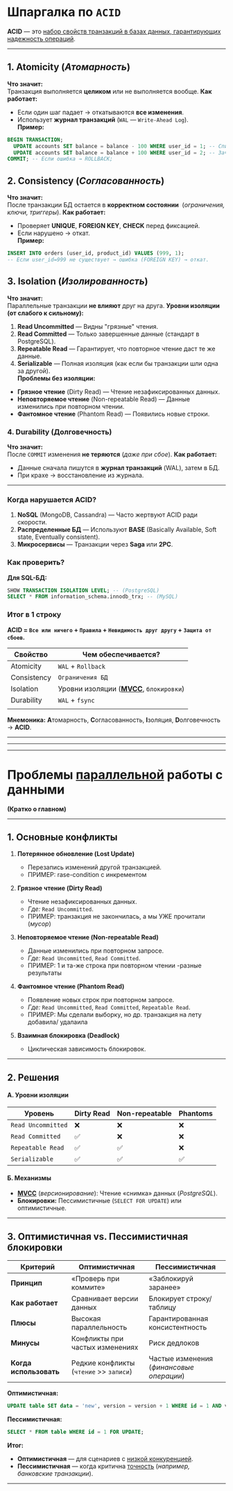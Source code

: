 # **Шпаргалка по `ACID`**
**ACID** — это <u>набор свойств транзакций в базах данных, гарантирующих надежность операций</u>.

---
## **1. Atomicity** (*Атомарность*)
**Что значит:**  
	Транзакция выполняется **целиком** или не выполняется вообще.
**Как работает:**
- Если один шаг падает → откатываются **все изменения**.    
- Использует **журнал транзакций** (`WAL` — `Write-Ahead Log`).   
**Пример:**
```sql
BEGIN TRANSACTION;  
  UPDATE accounts SET balance = balance - 100 WHERE user_id = 1; -- Списание  
  UPDATE accounts SET balance = balance + 100 WHERE user_id = 2; -- Зачисление  
COMMIT; -- Если ошибка → ROLLBACK;  
```

## **2. Consistency** (*Согласованность*)
**Что значит:**  
	После транзакции БД остается в **корректном состоянии** 
		(*ограничения, ключи, триггеры*).
**Как работает:**
- Проверяет **UNIQUE**, **FOREIGN KEY**, **CHECK** перед фиксацией.    
- Если нарушено → откат.    
**Пример:**
```sql
INSERT INTO orders (user_id, product_id) VALUES (999, 1);  
-- Если user_id=999 не существует → ошибка (FOREIGN KEY) → откат.  
```

## **3. Isolation** (*Изолированность*)
**Что значит:**  
	Параллельные транзакции **не влияют** друг на друга.
**Уровни изоляции (от слабого к сильному):**
1. **Read Uncommitted** — Видны "грязные" чтения.    
2. **Read Committed** — Только завершенные данные (стандарт в PostgreSQL).    
3. **Repeatable Read** — Гарантирует, что повторное чтение даст те же данные.    
4. **Serializable** — Полная изоляция (как если бы транзакции шли одна за другой).   
**Проблемы без изоляции:**
- **Грязное чтение** (Dirty Read) — Чтение незафиксированных данных.    
- **Неповторяемое чтение** (Non-repeatable Read) — Данные изменились при повторном чтении.    
- **Фантомное чтение** (Phantom Read) — Появились новые строки.    

### **4. Durability** (Долговечность)
**Что значит:**  
	После `COMMIT` изменения **не теряются** (*даже при сбое*).
**Как работает:**
- Данные сначала пишутся в **журнал транзакций** (WAL), затем в БД.    
- При крахе → восстановление из журнала.    

---
### **Когда нарушается ACID?**
1. **NoSQL** (MongoDB, Cassandra) — Часто жертвуют ACID ради скорости.    
2. **Распределенные БД** — Используют **BASE** (Basically Available, Soft state, Eventually consistent).    
3. **Микросервисы** — Транзакции через **Saga** или **2PC**.    

### **Как проверить?**
**Для SQL-БД:**
```sql
SHOW TRANSACTION ISOLATION LEVEL; -- (PostgreSQL)  
SELECT * FROM information_schema.innodb_trx; -- (MySQL)  
```

### **Итог в 1 строку**
**ACID = `Все или ничего` + `Правила` + `Невидимость друг другу` + `Защита от сбоев`.**

| **Свойство** | **Чем обеспечивается?**                             |
| ------------ | --------------------------------------------------- |
| Atomicity    | `WAL` + `Rollback`                                  |
| Consistency  | `Ограничения БД`                                    |
| Isolation    | Уровни изоляции ([**MVCC**](MVCC.md), `блокировки`) |
| Durability   | `WAL` + `fsync`                                     |
|              |                                                     |

**Мнемоника:** **A**томарность, **C**огласованность, **I**золяция, **D**олговечность → **ACID**.

---
---
---
# **Проблемы <u>параллельной</u> работы с данными**
**(Кратко о главном)**

---
## 1. **Основные конфликты**

1. **Потерянное обновление (Lost Update)**    
    - Перезапись изменений другой транзакцией.
    - ПРИМЕР: rase-condition с инкрементом
    
2. **Грязное чтение (Dirty Read)**    
    - Чтение незафиксированных данных.        
    - _Где:_ `Read Uncommitted`.        
    - ПРИМЕР: транзакция не закончилась, а мы УЖЕ прочитали (*мусор*)
	
3. **Неповторяемое чтение (Non-repeatable Read)**    
    - Данные изменились при повторном запросе.        
    - _Где:_ `Read Uncommitted`, `Read Committed`.
    - ПРИМЕР: 1 и та-же строка при повторном чтении -разные результаты
    
4. **Фантомное чтение (Phantom Read)**    
    - Появление новых строк при повторном запросе.        
    - _Где:_ `Read Uncommitted`, `Read Committed`, `Repeatable Read`.
    - ПРИМЕР: Мы сделали выборку, но др. транзакция на лету добавила/ удалаила
    
5. **Взаимная блокировка (Deadlock)**    
    - Циклическая зависимость блокировок.        

---
## 2. **Решения**

#### **А. Уровни изоляции**

| Уровень            | Dirty Read | Non-repeatable | Phantoms |
| ------------------ | ---------- | -------------- | -------- |
| `Read Uncommitted` | ❌          | ❌              | ❌        |
| `Read Committed`   | ✅          | ❌              | ❌        |
| `Repeatable Read`  | ✅          | ✅              | ❌        |
| `Serializable`     | ✅          | ✅              | ✅        |

#### **Б. Механизмы**
- [**MVCC**](MVCC.md) (*версионирование*): Чтение «снимка» данных (*PostgreSQL*).    
- **Блокировки:** Пессимистичные (`SELECT FOR UPDATE`) или оптимистичные.    

---
## 3. **Оптимистичная vs. Пессимистичная блокировки**

| **Критерий**           | **Оптимистичная**                           | **Пессимистичная**                           |
| ---------------------- | ------------------------------------------- | -------------------------------------------- |
| **Принцип**            | «Проверь при коммите»                       | «Заблокируй заранее»                         |
| **Как работает**       | Сравнивает версии данных                    | Блокирует строку/таблицу                     |
| **Плюсы**              | Высокая параллельность                      | Гарантированная консистентность              |
| **Минусы**             | Конфликты при частых изменениях             | Риск дедлоков                                |
| **Когда использовать** | Редкие конфликты <br>(`чтение` >> `записи`) | Частые изменения <br>(*финансовые операции*) |

**Оптимистичная:**
```sql
UPDATE table SET data = 'new', version = version + 1 WHERE id = 1 AND version = 2;
```

**Пессимистичная:**
```sql
SELECT * FROM table WHERE id = 1 FOR UPDATE;
```

**Итог:**
- **Оптимистичная** — для сценариев с <u>низкой конкуренцией</u>.    
- **Пессимистичная** — когда критична <u>точность</u> (*например, банковские транзакции*).

---
